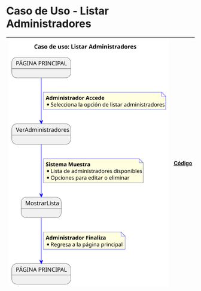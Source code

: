 # Caso de Uso - Listar Administradores

|![Diagrama de Clases](/documentos/imagenes/casos_de_uso/administrador/listar_administradores.svg)|[Código](/casos_de_uso/casos_de_uso/administrador/listar_administradores/listar_administradores.puml)|
|---|---|